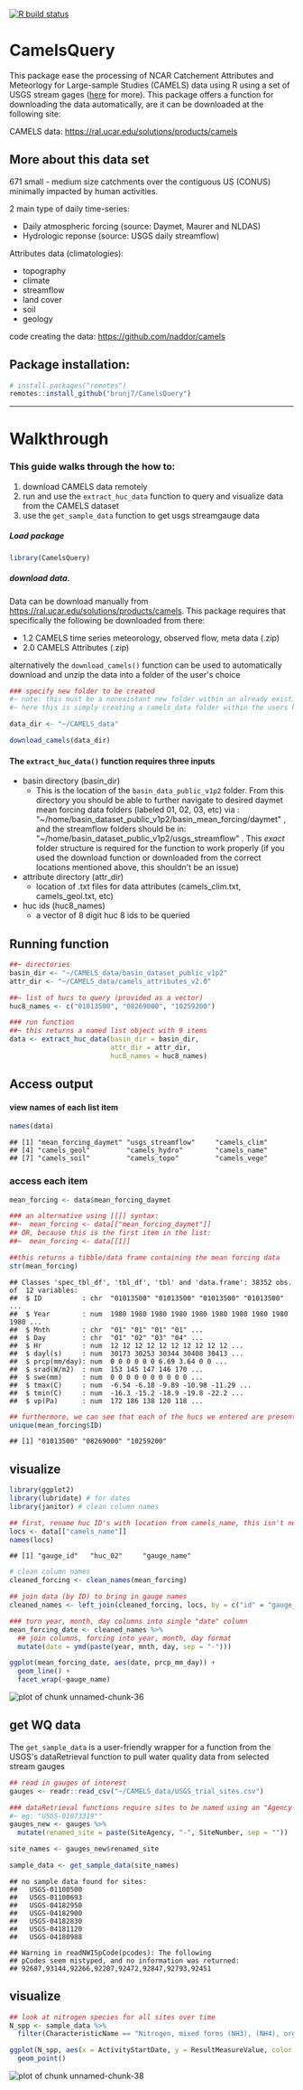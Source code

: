 [![R build status](https://github.com/brunj7/CamelsQuery/workflows/R-CMD-check/badge.svg)](https://github.com/kylemonper/CamelsQuery/actions)

# CamelsQuery

This package ease the processing of NCAR Catchement Attributes and Meteorlogy for Large-sample Studies (CAMELS) data using R using a set of USGS stream gages ([here](https://help.waterdata.usgs.gov/) for more). This package offers a function for downloading the data automatically, are it can be downloaded at the following site:

CAMELS data: https://ral.ucar.edu/solutions/products/camels

## More about this data set

671 small - medium size catchments over the contiguous US (CONUS) minimally impacted by human activities.

2 main type of daily time-series:

- Daily atmospheric forcing (source: Daymet, Maurer and NLDAS)
- Hydrologic reponse (source: USGS daily streamflow)

Attributes data (climatologies):

- topography
- climate
- streamflow
- land cover
- soil
- geology

code creating the data: https://github.com/naddor/camels

## Package installation:

```r 
# install.packages("remotes")
remotes::install_github("brunj7/CamelsQuery")
```

*** 
  
 # Walkthrough
### This guide walks through the how to:  
1. download CAMELS data remotely
2. run and use the `extract_huc_data` function to query and visualize data from the CAMELS dataset
3. use the `get_sample_data` function to get usgs streamgauge data
  
    


##### Load package

```r
library(CamelsQuery)
```
  
##### download data.
Data can be download manually from https://ral.ucar.edu/solutions/products/camels. This package requires that specifically the following be downloaded from there:  
- 1.2	CAMELS time series meteorology, observed flow, meta data (.zip)  
- 2.0	CAMELS Attributes (.zip)   

alternatively the `download_camels()` function can be used to automatically download and unzip the data into a folder of the user's choice


```r
### specify new folder to be created
#~ note: this must be a nonexistant new folder within an already existing folder:
#~ here this is simply creating a camels_data folder within the users home directory

data_dir <- "~/CAMELS_data"

download_camels(data_dir)
```
  
  
  
#### The `extract_huc_data()` function requires three inputs  
* basin directory (basin_dir)  
  + This is the location of the `basin_data_public_v1p2` folder. From this directory you should be able to further navigate to desired daymet mean forcing data folders (labeled 01, 02, 03, etc) via : "~/home/basin_dataset_public_v1p2/basin_mean_forcing/daymet" , and the streamflow folders should be in: "\~/home/basin_dataset_public_v1p2/usgs_streamflow" . This *exact* folder structure is required for the function to work properly (if you used the download function or downloaded from the correct locations mentioned above, this shouldn't be an issue)
* attribute directory (attr_dir)  
  + location of .txt files for data attributes (camels_clim.txt, camels_geol.txt, etc)  
* huc ids (huc8_names)  
  + a vector of 8 digit huc 8 ids to be queried  

  
## Running function  


```r
##~ directories
basin_dir <- "~/CAMELS_data/basin_dataset_public_v1p2"
attr_dir <- "~/CAMELS_data/camels_attributes_v2.0"

##~ list of hucs to query (provided as a vector)
huc8_names <- c("01013500", "08269000", "10259200")

### run function
##~ this returns a named list object with 9 items
data <- extract_huc_data(basin_dir = basin_dir, 
                         attr_dir = attr_dir, 
                         huc8_names = huc8_names)
```
 


## Access output   
  
#### view names of each list item

```r
names(data)
```

```
## [1] "mean_forcing_daymet" "usgs_streamflow"     "camels_clim"        
## [4] "camels_geol"         "camels_hydro"        "camels_name"        
## [7] "camels_soil"         "camels_topo"         "camels_vege"
```
    
### access each item

```r
mean_forcing <- data$mean_forcing_daymet

### an alternative using [[]] syntax: 
##~  mean_forcing <- data[["mean_forcing_daymet"]]
## OR, because this is the first item in the list:
##~  mean_forcing <- data[[1]]

##this returns a tibble/data frame containing the mean forcing data
str(mean_forcing) 
```

```
## Classes 'spec_tbl_df', 'tbl_df', 'tbl' and 'data.frame':	38352 obs. of  12 variables:
##  $ ID          : chr  "01013500" "01013500" "01013500" "01013500" ...
##  $ Year        : num  1980 1980 1980 1980 1980 1980 1980 1980 1980 1980 ...
##  $ Mnth        : chr  "01" "01" "01" "01" ...
##  $ Day         : chr  "01" "02" "03" "04" ...
##  $ Hr          : num  12 12 12 12 12 12 12 12 12 12 ...
##  $ dayl(s)     : num  30173 30253 30344 30408 30413 ...
##  $ prcp(mm/day): num  0 0 0 0 0 0 6.69 3.64 0 0 ...
##  $ srad(W/m2)  : num  153 145 147 146 170 ...
##  $ swe(mm)     : num  0 0 0 0 0 0 0 0 0 0 ...
##  $ tmax(C)     : num  -6.54 -6.18 -9.89 -10.98 -11.29 ...
##  $ tmin(C)     : num  -16.3 -15.2 -18.9 -19.8 -22.2 ...
##  $ vp(Pa)      : num  172 186 138 120 118 ...
```
  
  

```r
## furthermore, we can see that each of the hucs we entered are present
unique(mean_forcing$ID)
```

```
## [1] "01013500" "08269000" "10259200"
```


## visualize

```r
library(ggplot2)
library(lubridate) # for dates
library(janitor) # clean column names

## first, rename huc ID's with location from camels_name, this isn't necessary, but makes for more informative labels
locs <- data[["camels_name"]]
names(locs)
```

```
## [1] "gauge_id"   "huc_02"     "gauge_name"
```

```r
# clean column names
cleaned_forcing <- clean_names(mean_forcing)

## join data (by ID) to bring in gauge names
cleaned_names <- left_join(cleaned_forcing, locs, by = c("id" = "gauge_id"))

### turn year, month, day columns into single "date" column
mean_forcing_date <- cleaned_names %>%
  ## join columns, forcing into year, month, day format
  mutate(date = ymd(paste(year, mnth, day, sep = "-")))

ggplot(mean_forcing_date, aes(date, prcp_mm_day)) +
  geom_line() +
  facet_wrap(~gauge_name)
```

![plot of chunk unnamed-chunk-36](figure/unnamed-chunk-36-1.png)


## get WQ data

The `get_sample_data` is a user-friendly wrapper for a function from the USGS's dataRetrieval function to pull water quality data from selected stream gauges

```r
## read in gauges of interest
gauges <- readr::read_csv("~/CAMELS_data/USGS_trial_sites.csv")

### dataRetrieval functions require sites to be named using an "Agency-Site#" format, this code reformats the trial sites csv into this format
#~ eg: "USGS-01073319""
gauges_new <- gauges %>% 
  mutate(renamed_site = paste(SiteAgency, "-", SiteNumber, sep = ""))

site_names <- gauges_new$renamed_site

sample_data <- get_sample_data(site_names)
```

```
## no sample data found for sites: 
##   USGS-01100500 
##   USGS-01100693 
##   USGS-04182950 
##   USGS-04182900 
##   USGS-04182830 
##   USGS-04181120 
##   USGS-04180988
```

```
## Warning in readNWISpCode(pcodes): The following
## pCodes seem mistyped, and no information was returned:
## 92687,93144,92266,92207,92472,92847,92793,92451
```

## visualize

```r
## look at nitrogen species for all sites over time
N_spp <- sample_data %>% 
  filter(CharacteristicName == "Nitrogen, mixed forms (NH3), (NH4), organic, (NO2) and (NO3)")

ggplot(N_spp, aes(x = ActivityStartDate, y = ResultMeasureValue, color = MonitoringLocationIdentifier)) +
  geom_point()
```

![plot of chunk unnamed-chunk-38](figure/unnamed-chunk-38-1.png)















